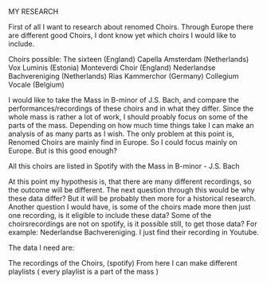 MY RESEARCH

First of all I want to research about renomed Choirs. Through Europe there are different good Choirs, I dont know yet which choirs I would like to include.

Choirs possible: The sixteen (England) Capella Amsterdam (Netherlands) Vox Luminis (Estonia) Monteverdi Choir (England) Nederlandse Bachvereniging (Netherlands) Rias Kammerchor (Germany) Collegium Vocale (Belgium)

I would like to take the Mass in B-minor of J.S. Bach, and compare the performances/recordings of these choirs and in what they differ. Since the whole mass is rather a lot of work, I should proably focus on some of the parts of the mass. Depending on how much time things take I can make an analysis of as many parts as I wish. The only problem at this point is, Renomed Choirs are mainly find in Europe. So I could focus mainly on Europe. But is this good enough?

All this choirs are listed in Spotify with the Mass in B-minor - J.S. Bach

At this point my hypothesis is, that there are many different recordings, so the outcome will be different. The next question through this would be why these data differ? But it will be probably then more for a historical research. Another question I would have, is some of the choirs made more then just one recording, is it eligible to include these data? Some of the choirsrecordings are not on spotify, is it possible still, to get those data? For example: Nederlandse Bachvereniging. I just find their recording in Youtube.

The data I need are:

The recordings of the Choirs, (spotify) From here I can make different playlists ( every playlist is a part of the mass )

